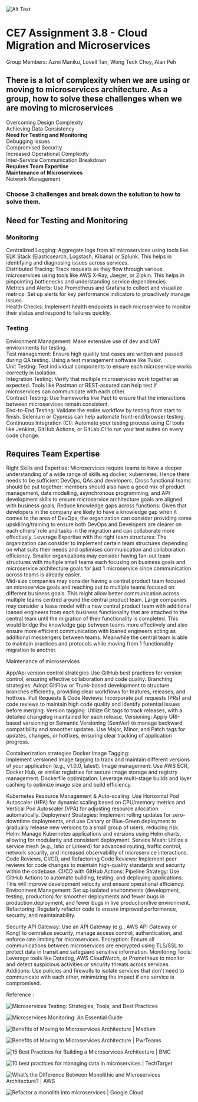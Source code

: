 ![Alt Text](https://github.com/lann87/cloud_infra_eng_ntu_coursework_alanp/blob/main/.misc/ntu_logo.png)  

# CE7 Assignment 3.8 - Cloud Migration and Microservices

Group Members: Azmi Maniku, Lovell Tan, Wong Teck Choy, Alan Peh  

## There is a lot of complexity when we are using or moving to microservices architecture. As a group, how to solve these challenges when we are moving to microservices  

Overcoming Design Complexity  
Achieving Data Consistency  
**Need for Testing and Monitoring**  
Debugging Issues  
Compromised Security  
Increased Operational Complexity  
Inter-Service Communication Breakdown  
**Requires Team Expertise**  
**Maintenance of Microservices**  
Network Management  

### Choose 3 challenges and break down the solution to how to solve them.  

## Need for Testing and Monitoring

### Monitoring  

Centralized Logging: Aggregate logs from all microservices using tools like ELK Stack (Elasticsearch, Logstash, Kibana) or Splunk. This helps in identifying and diagnosing issues across services.  
Distributed Tracing: Track requests as they flow through various microservices using tools like AWS X-Ray, Jaeger, or Zipkin. This helps in pinpointing bottlenecks and understanding service dependencies.  
Metrics and Alerts: Use Prometheus and Grafana to collect and visualize metrics. Set up alerts for key performance indicators to proactively manage issues.  
Health Checks: Implement health endpoints in each microservice to monitor their status and respond to failures quickly.  

### Testing  

Environment Management: Make extensive use of dev and UAT environments for testing.  
Test management: Ensure high quality test cases are written and passed during QA testing. Using a test management software like Tuskr.  
Unit Testing: Test individual components to ensure each microservice works correctly in isolation.  
Integration Testing: Verify that multiple microservices work together as expected. Tools like Postman or REST-assured can help test if microservices can communicate with each other.  
Contract Testing: Use frameworks like Pact to ensure that the interactions between microservices remain consistent.  
End-to-End Testing: Validate the entire workflow by testing from start to finish. Selenium or Cypress can help automate front-end/browser testing.  
Continuous Integration (CI): Automate your testing process using CI tools like Jenkins, GitHub Actions, or GitLab CI to run your test suites on every code change.  

## Requires Team Expertise

Right Skills and Expertise: Microservices require teams to have a deeper understanding of a wide range of skills eg docker, kubernetes. Hence there needs to be sufficient DevOps, QAs and developers.
Cross functional teams should be put together: members should also have a good mix of product management, data modelling, asynchronous programming, and API development skills to ensure microservice architecture goals are aligned with business goals. 
Reduce knowledge gaps across functions: Given that developers in the company are likely to have a knowledge gap when it comes to the area of DevOps, the organization can consider providing some upskilling/training to ensure both DevOps and Developers are clearer on each others’ role and tasks in the migration and can collaborate more effectively. 
Leverage Expertise with the right team structures: The organization can consider to implement certain team structures depending on what suits their needs and optimises communication and collaboration efficiency. 
Smaller organizations may consider having fan-out team structures with multiple small teams each focusing on business goals and microservice architecture goals for just 1 microservice since communication across teams is already easier.  
Mid-size companies may consider having a central product team focused on microservice goals and reaching out to multiple teams focused on different business goals. This might allow better communication across multiple teams centred around the central product team.
Large companies may consider a lease model with a new central product team with additional loaned engineers from each business functionality that are attached to the central team until the migration of their functionality is completed. This would bridge the knowledge gap between teams more effectively and also ensure more efficient communication with loaned engineers acting as additional messengers between teams. Meanwhile the central team is able to maintain practices and protocols while moving from 1 functionality migration to another.

Maintenance of microservices

App/Api version control strategies
Use GitHub best practices for version control, ensuring effective collaboration and code quality.
Branching strategies:
Adopt GitFlow or Trunk-based development to structure branches efficiently, providing clear workflows for features, releases, and hotfixes.
Pull Requests & Code Reviews:
Incorporate pull requests (PRs) and code reviews to maintain high code quality and identify potential issues before merging.
Version tagging:
Utilize Git tags to track releases, with a detailed changelog maintained for each release.
Versioning:
Apply URI-based versioning or Semantic Versioning (SemVer) to manage backward compatibility and smoother updates.
Use Major, Minor, and Patch tags for updates, changes, or hotfixes, ensuring clear tracking of application progress.

Containerization strategies
Docker
Image Tagging:  
Implement versioned image tagging to track and maintain different versions of your application (e.g., v1.0.0, latest).
Image management:
Use AWS ECR, Docker Hub, or similar registries for secure image storage and registry management.
Dockerfile optimization:
Leverage multi-stage builds and layer caching to optimize image size and build efficiency.

Kubernetes
Resource Management & Auto-scaling:
Use Horizontal Pod Autoscaler (HPA) for dynamic scaling based on CPU/memory metrics and Vertical Pod Autoscaler (VPA) for adjusting resource allocation automatically.
Deployment Strategies:
Implement rolling updates for zero-downtime deployments, and use Canary or Blue-Green deployment to gradually release new versions to a small group of users, reducing risk.
Helm:
Manage Kubernetes applications and versions using Helm charts, allowing for modularity and consistent deployment.
Service Mesh:
Utilize a service mesh (e.g., Istio or Linkerd) for advanced routing, traffic control, network security, and increased observability of microservice interactions.
Code Reviews, CI/CD, and Refactoring
Code Reviews:
Implement peer reviews for code changes to maintain high-quality standards and security within the codebase.
CI/CD with GitHub Actions:
Pipeline Strategy: Use GitHub Actions to automate building, testing, and deploying applications. This will improve development velocity and ensure operational efficiency.
Environment Management:
Set up isolated environments (development, testing, production) for smoother deployments and fewer bugs in production.deployment, and fewer bugs in live production/live environment.
Refactoring:
Regularly refactor code to ensure improved performance, security, and maintainability.

Security
API Gateway:
Use an API Gateway (e.g., AWS API Gateway or Kong) to centralize security, manage access control, authentication, and enforce rate limiting for microservices.
Encryption:
Ensure all communications between microservices are encrypted using TLS/SSL to protect data in transit and safeguard sensitive information.
Monitoring Tools:
Leverage tools like Datadog, AWS CloudWatch, or Prometheus to monitor and detect suspicious activities or security threats across services.
Additions:
Use policies and firewalls to isolate services that don't need to communicate with each other, minimizing the impact if one service is compromised.

Reference :  

![Microservices Testing: Strategies, Tools, and Best Practices](https://vfunction.com/blog/microservices-testing/)

![Microservices Monitoring: An Essential Guide](https://www.liquidweb.com/blog/microservices-monitoring/)

![Benefits of Moving to Microservices Architecture | Medium](https://medium.com/@vbyakod/organizing-teams-to-deliver-microservices-architecture-96ad0255374f)

![Benefits of Moving to Microservices Architecture | PwrTeams](https://pwrteams.com/content-hub/blog/articles/benefits-of-moving-to-microservices-architecture)

![15 Best Practices for Building a Microservices Architecture | BMC](https://www.bmc.com/blogs/microservices-best-practices/)

![10 best practices for managing data in microservices | TechTarget](https://www.techtarget.com/searchdatamanagement/tip/Best-practices-for-managing-data-in-microservices)

![What’s the Difference Between Monolithic and Microservices Architecture? | AWS](https://aws.amazon.com/compare/the-difference-between-monolithic-and-microservices-architecture/)

![Refactor a monolith into microservices | Google Cloud](https://cloud.google.com/architecture/microservices-architecture-refactoring-monoliths)

